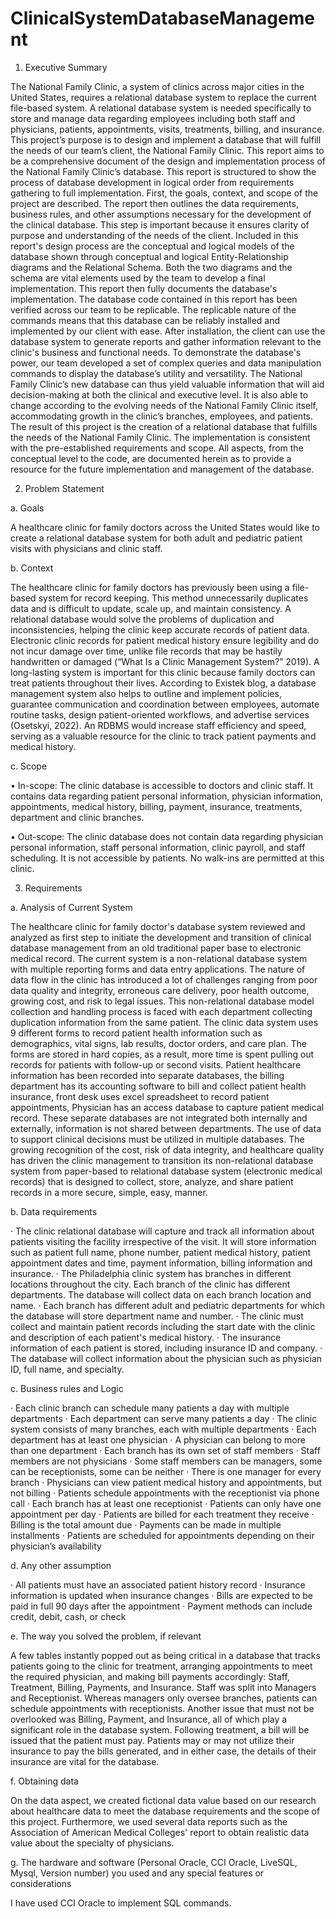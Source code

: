 # ClinicalSystemDatabaseManagement

1.	Executive Summary 

The National Family Clinic, a system of clinics across major cities in the United States, requires a relational database system to replace the current file-based system. A relational database system is needed specifically to store and manage data regarding employees including both staff and physicians, patients, appointments, visits, treatments, billing, and insurance. This project’s purpose is to design and implement a database that will fulfill the needs of our team’s client, the National Family Clinic. This report aims to be a comprehensive document of the design and implementation process of the National Family Clinic’s database.
This report is structured to show the process of database development in logical order from requirements gathering to full implementation. First, the goals, context, and scope of the project are described. The report then outlines the data requirements, business rules, and other assumptions necessary for the development of the clinical database. This step is important because it ensures clarity of purpose and understanding of the needs of the client. Included in this report's design process are the conceptual and logical models of the database shown through conceptual and logical Entity-Relationship diagrams and the Relational Schema. Both the two diagrams and the schema are vital elements used by the team to develop a final implementation. 
This report then fully documents the database's implementation. The database code contained in this report has been verified across our team to be replicable. The replicable nature of the commands means that this database can be reliably installed and implemented by our client with ease. After installation, the client can use the database system to generate reports and gather information relevant to the clinic's business and functional needs. To demonstrate the database's power, our team developed a set of complex queries and data manipulation commands to display the database’s utility and versatility. The National Family Clinic’s new database can thus yield valuable information that will aid decision-making at both the clinical and executive level. It is also able to change according to the evolving needs of the National Family Clinic itself, accommodating growth in the clinic’s branches, employees, and patients. 
The result of this project is the creation of a relational database that fulfills the needs of the National Family Clinic. The implementation is consistent with the pre-established requirements and scope. All aspects, from the conceptual level to the code, are documented herein as to provide a resource for the future implementation and management of the database. 

2.	Problem Statement 

a.	Goals

A healthcare clinic for family doctors across the United States would like to create a relational database system for both adult and pediatric patient visits with physicians and clinic staff.

b.	Context 

The healthcare clinic for family doctors has previously been using a file-based system for record keeping. This method unnecessarily duplicates data and is difficult to update, scale up, and maintain consistency. A relational database would solve the problems of duplication and inconsistencies, helping the clinic keep accurate records of patient data. Electronic clinic records for patient medical history ensure legibility and do not incur damage over time, unlike file records that may be hastily handwritten or damaged (“What Is a Clinic Management System?” 2019). A long-lasting system is important for this clinic because family doctors can treat patients throughout their lives. According to Existek blog, a database management system also helps to outline and implement policies, guarantee communication and coordination between employees, automate routine tasks, design patient-oriented workflows, and advertise services (Osetskyi, 2022). An RDBMS would increase staff efficiency and speed, serving as a valuable resource for the clinic to track patient payments and medical history.

c.	Scope 

•	In-scope: The clinic database is accessible to doctors and clinic staff. It contains data regarding patient personal information, physician information, appointments, 	medical history, billing, payment, insurance, treatments, department and clinic branches.

•	Out-scope: The clinic database does not contain data regarding physician personal information, staff personal information, clinic payroll, and staff scheduling. It is not accessible by patients. No walk-ins are permitted at this clinic.

3.	Requirements 

a.	Analysis of Current System 

The healthcare clinic for family doctor's database system reviewed and analyzed as first step to initiate the development and transition of clinical database management from an old traditional paper base to electronic medical record. The current system is a non-relational database system with multiple reporting forms and data entry applications. The nature of data flow in the clinic has introduced a lot of challenges ranging from poor data quality and integrity, erroneous care delivery, poor health outcome, growing cost, and risk to legal issues. This non-relational database model collection and handling process is faced with each department collecting duplication information from the same patient. The clinic data system uses 9 different forms to record patient health information such as demographics, vital signs, lab results, doctor orders, and care plan. The forms are stored in hard copies, as a result, more time is spent pulling out records for patients with follow-up or second visits. 
Patient healthcare information has been recorded into separate databases, the billing department has its accounting software to bill and collect patient health insurance, front desk uses excel spreadsheet to record patient appointments, Physician has an access database to capture patient medical record. These separate databases are not integrated both internally and externally, information is not shared between departments. The use of data to support clinical decisions must be utilized in multiple databases. The growing recognition of the cost, risk of data integrity, and healthcare quality has driven the clinic management to transition its non-relational database system from paper-based to relational database system (electronic medical records) that is designed to collect, store, analyze, and share patient records in a more secure, simple, easy, manner. 


b.	Data requirements 

·	The clinic relational database will capture and track all information about patients visiting the facility irrespective of the visit. It will store information such as patient full name, phone number, patient medical history, patient appointment dates and time, payment information, billing information and insurance.
·	The Philadelphia clinic system has branches in different locations throughout the city. Each branch of the clinic has different departments. The database will      collect data on each branch location and name. 
·	Each branch has different adult and pediatric departments for which the database will store department name and number. 
·	The clinic must collect and maintain patient records including the start date with the clinic and description of each patient's medical history.
·	The insurance information of each patient is stored, including insurance ID and company.
·	The database will collect information about the physician such as physician ID, full name, and specialty.

c.	Business rules and Logic 

·	Each clinic branch can schedule many patients a day with multiple departments
·	Each department can serve many patients a day 
·	The clinic system consists of many branches, each with multiple departments
·	Each department has at least one physician
·	A physician can belong to more than one department
·	Each branch has its own set of staff members
·	Staff members are not physicians
·	Some staff members can be managers, some can be receptionists, some can be neither
·	There is one manager for every branch
·	Physicians can view patient medical history and appointments, but not billing 
·	Patients schedule appointments with the receptionist via phone call
·	Each branch has at least one receptionist 
·	Patients can only have one appointment per day
·	Patients are billed for each treatment they receive
·	Billing is the total amount due 
·	Payments can be made in multiple installments 
·	Patients are scheduled for appointments depending on their physician’s availability

d.	Any other assumption 

·	All patients must have an associated patient history record
·	Insurance information is updated when insurance changes
·	Bills are expected to be paid in full 90 days after the appointment
·	Payment methods can include credit, debit, cash, or check


e.	The way you solved the problem, if relevant 

A few tables instantly popped out as being critical in a database that tracks patients going to the clinic for treatment, arranging appointments to meet the required physician, and making bill payments accordingly: Staff, Treatment, Billing, Payments, and Insurance. Staff was split into Managers and Receptionist. Whereas managers only oversee branches, patients can schedule appointments with receptionists. Another issue that must not be overlooked was Billing, Payment, and Insurance, all of which play a significant role in the database system. Following treatment, a bill will be issued that the patient must pay. Patients may or may not utilize their insurance to pay the bills generated, and in either case, the details of their insurance are vital for the database.

f.	Obtaining data

On the data aspect, we created fictional data value based on our research about healthcare data to meet the database requirements and the scope of this project. Furthermore, we used several data reports such as the Association of American Medical Colleges' report to obtain realistic data value about the specialty of physicians. 

g.	The hardware and software (Personal Oracle, CCI Oracle, LiveSQL, Mysql, Version number) you used and any special features or considerations 

I have used CCI Oracle to implement SQL commands. 



